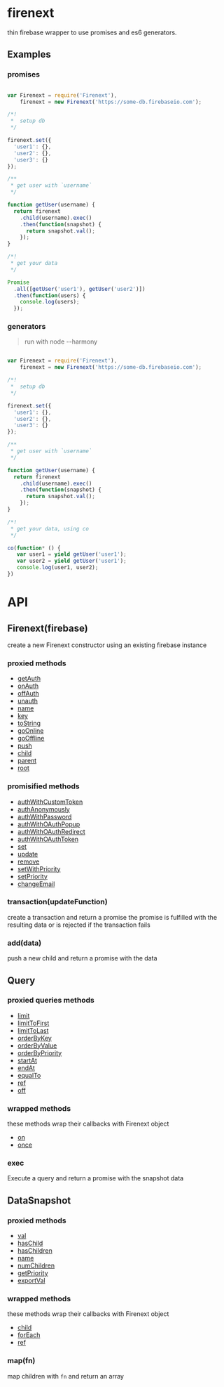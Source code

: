 # firenext

thin firebase wrapper to use promises and es6 generators.

## Examples

### promises

```js

var Firenext = require('Firenext'),
    firenext = new Firenext('https://some-db.firebaseio.com');

/*!
 *  setup db
 */

firenext.set({
  'user1': {},
  'user2': {},
  'user3': {}
});

/**
 * get user with `username`
 */

function getUser(username) {
  return firenext
    .child(username).exec()
    .then(function(snapshot) {
      return snapshot.val();
    });
}

/*!
 * get your data
 */

Promise
  .all([getUser('user1'), getUser('user2')])
  .then(function(users) {
    console.log(users);
  });

```

### generators

> run with node --harmony

```js

var Firenext = require('Firenext'),
    firenext = new Firenext('https://some-db.firebaseio.com');

/*!
 *  setup db
 */

firenext.set({
  'user1': {},
  'user2': {},
  'user3': {}
});

/**
 * get user with `username`
 */

function getUser(username) {
  return firenext
    .child(username).exec()
    .then(function(snapshot) {
      return snapshot.val();
    });
}

/*!
 * get your data, using co
 */

co(function* () {
   var user1 = yield getUser('user1');
   var user2 = yield getUser('user1');
   console.log(user1, user2);
})

```

# API

## Firenext(firebase)

create a new Firenext constructor using an existing firebase instance

### proxied methods
- [getAuth](http://www.firebase.com/docs/web/api/firebase/getAuth.html)
- [onAuth](http://www.firebase.com/docs/web/api/firebase/onAuth.html)
- [offAuth](http://www.firebase.com/docs/web/api/firebase/offAuth.html)
- [unauth](http://www.firebase.com/docs/web/api/firebase/unauth.html)
- [name](http://www.firebase.com/docs/web/api/firebase/name.html)
- [key](http://www.firebase.com/docs/web/api/firebase/key.html)
- [toString](http://www.firebase.com/docs/web/api/firebase/toString.html)
- [goOnline](http://www.firebase.com/docs/web/api/firebase/goOnline.html)
- [goOffline](http://www.firebase.com/docs/web/api/firebase/goOffline.html)
- [push](http://www.firebase.com/docs/web/api/firebase/push.html)
- [child](http://www.firebase.com/docs/web/api/firebase/child.html)
- [parent](http://www.firebase.com/docs/web/api/firebase/parent.html)
- [root](http://www.firebase.com/docs/web/api/firebase/root.html)

### promisified methods
- [authWithCustomToken](http://www.firebase.com/docs/web/api/firebase/authWithCustomToken.html)
- [authAnonymously](http://www.firebase.com/docs/web/api/firebase/authAnonymously.html)
- [authWithPassword](http://www.firebase.com/docs/web/api/firebase/authWithPassword.html)
- [authWithOAuthPopup](http://www.firebase.com/docs/web/api/firebase/authWithOAuthPopup.html)
- [authWithOAuthRedirect](http://www.firebase.com/docs/web/api/firebase/authWithOAuthRedirect.html)
- [authWithOAuthToken](http://www.firebase.com/docs/web/api/firebase/authWithOAuthToken.html)
- [set](http://www.firebase.com/docs/web/api/firebase/set.html)
- [update](http://www.firebase.com/docs/web/api/firebase/update.html)
- [remove](http://www.firebase.com/docs/web/api/firebase/remove.html)
- [setWithPriority](http://www.firebase.com/docs/web/api/firebase/setWithPriority.html)
- [setPriority](http://www.firebase.com/docs/web/api/firebase/setPriority.html)
- [changeEmail](https://www.firebase.com/docs/web/api/firebase/changeemail.html)

### transaction(updateFunction)

create a transaction and return a promise
the promise is fulfilled with the resulting data or is rejected if the transaction fails

### add(data)
push a new child and return a promise with the data

## Query

### proxied queries methods

- [limit](http://www.firebase.com/docs/web/api/query/limit.html)
- [limitToFirst](http://www.firebase.com/docs/web/api/query/limittofirst.html)
- [limitToLast](http://www.firebase.com/docs/web/api/query/limittolast.html)
- [orderByKey](http://www.firebase.com/docs/web/api/query/orderbykey.html)
- [orderByValue](http://www.firebase.com/docs/web/api/query/orderbyvalue.html)
- [orderByPriority](http://www.firebase.com/docs/web/api/query/orderbypriority.html)
- [startAt](http://www.firebase.com/docs/web/api/query/startat.html)
- [endAt](http://www.firebase.com/docs/web/api/query/endat.html)
- [equalTo](http://www.firebase.com/docs/web/api/query/equalto.html)
- [ref](http://www.firebase.com/docs/web/api/query/ref.html)
- [off](http://www.firebase.com/docs/web/api/query/off.html)

### wrapped methods
these methods wrap their callbacks with Firenext object

- [on](http://www.firebase.com/docs/web/api/query/on.html)
- [once](http://www.firebase.com/docs/web/api/query/once.html)

### exec
Execute a query and return a promise with the snapshot data

## DataSnapshot

### proxied methods
- [val](http://www.firebase.com/docs/web/api/datasnapshot/query/val.html)
- [hasChild](http://www.firebase.com/docs/web/api/datasnapshot/query/hasChild.html)
- [hasChildren](http://www.firebase.com/docs/web/api/datasnapshot/query/hasChildren.html)
- [name](http://www.firebase.com/docs/web/api/datasnapshot/query/name.html)
- [numChildren](http://www.firebase.com/docs/web/api/datasnapshot/query/numChildren.html)
- [getPriority](http://www.firebase.com/docs/web/api/datasnapshot/query/getPriority.html)
- [exportVal](http://www.firebase.com/docs/web/api/datasnapshot/query/exportVal.html)

### wrapped methods
these methods wrap their callbacks with Firenext object
- [child](http://www.firebase.com/docs/web/api/datasnapshot/query/child.html)
- [forEach](http://www.firebase.com/docs/web/api/datasnapshot/query/forEach.html)
- [ref](http://www.firebase.com/docs/web/api/datasnapshot/query/ref.html)

### map(fn)
map children with `fn` and return an array
